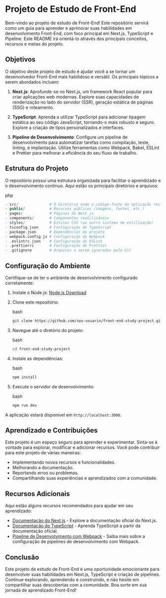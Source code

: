 Projeto de Estudo de Front-End
==============================

Bem-vindo ao projeto de estudo de Front-End! Este repositório servirá como um guia para aprender e aprimorar suas habilidades em desenvolvimento Front-End, com foco principal em Next.js, TypeScript e Pipeline. Este README irá orientá-lo através dos principais conceitos, recursos e metas do projeto.

Objetivos
---------

O objetivo deste projeto de estudo é ajudar você a se tornar um desenvolvedor Front-End mais habilidoso e versátil. Os principais tópicos a serem abordados incluem:

1.  **Next.js**: Aprofunde-se no Next.js, um framework React popular para criar aplicações web modernas. Explore suas capacidades de renderização no lado do servidor (SSR), geração estática de páginas (SSG) e roteamento.
    
2.  **TypeScript**: Aprenda a utilizar TypeScript para adicionar tipagem estática ao seu código JavaScript, tornando-o mais robusto e seguro. Explore a criação de tipos personalizados e interfaces.
    
3.  **Pipeline de Desenvolvimento**: Configure um pipeline de desenvolvimento para automatizar tarefas como compilação, teste, linting, e implantação. Utilize ferramentas como Webpack, Babel, ESLint e Prettier para melhorar a eficiência do seu fluxo de trabalho.
    

Estrutura do Projeto
--------------------

O repositório possui uma estrutura organizada para facilitar o aprendizado e o desenvolvimento contínuo. Aqui estão os principais diretórios e arquivos:

php

```php
- src/              # O diretório onde o código-fonte da aplicação reside
- public/           # Recursos públicos (imagens, fontes, etc.)
- pages/            # Páginas do Next.js
- components/       # Componentes reutilizáveis
- styles/           # Estilos CSS (ou outro sistema de estilização)
- tsconfig.json     # Configuração do TypeScript
- package.json      # Dependências do projeto
- webpack.config.js # Configuração do Webpack
- .eslintrc.json    # Configuração do ESLint
- .prettierrc       # Configuração do Prettier
- .gitignore        # Arquivos a serem ignorados pelo Git
```

Configuração do Ambiente
------------------------

Certifique-se de ter o ambiente de desenvolvimento configurado corretamente:

1.  Instale o Node.js: [Node.js Download](https://nodejs.org/)
    
2.  Clone este repositório:
    
    bash
    
    ```bash
    git clone https://github.com/seu-usuario/front-end-study-project.git
    ```
    
3.  Navegue até o diretório do projeto:
    
    bash
    
    ```bash
    cd front-end-study-project
    ```
    
4.  Instale as dependências:
    
    bash
    
    ```bash
    npm install
    ```
    
5.  Execute o servidor de desenvolvimento:
    
    bash
    
    ```bash
    npm run dev
    ```
    

A aplicação estará disponível em `http://localhost:3000`.

Aprendizado e Contribuições
---------------------------

Este projeto é um espaço seguro para aprender e experimentar. Sinta-se à vontade para explorar, modificar e adicionar recursos. Você pode contribuir para este projeto de várias maneiras:

*   Implementando novos recursos e funcionalidades.
*   Melhorando a documentação.
*   Reportando erros ou problemas.
*   Compartilhando suas experiências e aprendizados com a comunidade.

Recursos Adicionais
-------------------

Aqui estão alguns recursos recomendados para ajudar em seu aprendizado:

*   [Documentação do Next.js](https://nextjs.org/docs) - Explore a documentação oficial do Next.js.
*   [Documentação do TypeScript](https://www.typescriptlang.org/docs/) - Aprenda TypeScript a partir da documentação oficial.
*   [Pipeline de Desenvolvimento com Webpack](https://webpack.js.org/guides/getting-started/) - Saiba mais sobre a configuração de pipelines de desenvolvimento com Webpack.

Conclusão
---------

Este projeto de estudo de Front-End é uma oportunidade emocionante para desenvolver suas habilidades em Next.js, TypeScript e criação de pipelines. Continue explorando, aprendendo e construindo, e não hesite em compartilhar suas descobertas com a comunidade. Boa sorte em sua jornada de aprendizado Front-End!
